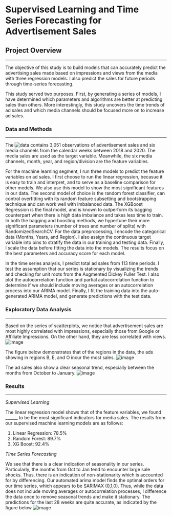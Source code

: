 # Supervised Learning and Time Series Forecasting for Advertisement Sales

## Project Overview
___
The objective of this study is to build models that can accurately predict the advertising sales made based on impressions and views from the media with three regression models. I also predict the sales for future periods through time-series forecasting. 

This study served two purposes. First, by generating a series of models, I have determined which parameters and algorithms are better at predicting sales than others. More interestingly, this study uncovers the time trends of ad sales and which media channels should be focused more on to increase ad sales. 

### Data and Methods
___
The ![data](https://www.kaggle.com/datasets/yugagrawal95/sample-media-spends-data) contains 3,051 observations of advertisement sales and six media channels from the calendar weeks between 2018 and 2020. The media sales are used as the target variable. Meanwhile, the six media channels, month, year, and region/division are the feature variables. 

For the machine learning segment, I run three models to predict the feature variables on ad sales. I first choose to run the linear regression, becasue it is easy to train and interpret, and to serve as a baseline comparison for other models. We also use this model to show the most significant features in our data. The second model of choice is the random forest classifier, can control overfitting with its random feature subsetting and bootstrapping technique and can work well with imbalanced data. The XGBoost Regression is the final model, and is known to outperform its bagging counterpart when there is high data imbalance and takes less time to train. In both the bagging and boosting methods, we hypertune their more significant parameters (number of trees and number of splits) with RandomizedSearchCV. For the data preprocessing, I encode the categorical data (Months, Years, and Region). I also assign the continuous target variable into bins to stratify the data in our training and testing data. Finally, I scale the data before fitting the data into the models. The results focus on the best parameters and accuracy score for each model.

In the time series analysis, I predict total ad sales from 113 time periods. I test the assumption that our series is stationary by visualizing the trends and checking for unit roots from the Augmented Dickey Fuller Test. I also plot the autocorrelation function and partial autocorrelation function to determine if we should include moving averages or an autocorrelation process into our ARIMA model. Finally, I fit the training data into the auto-generated ARIMA model, and generate predictions with the test data.

### Exploratory Data Analysis
___

Based on the series of scatterplots, we notice that advertisement sales are most highly correlated with impressions, especially those from Google or Affiliate Impressions. On the other hand, they are less correlated with views.
![image]()

The figure below demonstrates that of the regions in the data, the ads showing in regions B, E, and O incur the most sales.
![image]()

The ad sales also show a clear seasonal trend, especially between the months from October to January.
![image]()

### Results
___

*Supervised Learning*

The linear regression model shows that of the feature variables, we found ______ to be the most significant indicators for media sales. The results from our supervised machine learning models are as follows:

1. Linear Regression: 78.5%
2. Random Forest: 89.7%
3. XG Boost: 92.4%

*Time Series Forecasting*

We see that there is a clear indication of seasonality in our series. Particularly, the months from Oct to Jan tend to encounter large sale shocks. Thus, there is an indication of non-stationarity which is accounted for by differencing. Our automated arima model finds the optimal orders for our time series, which appears to be SARIMAX (0,1,0). Thus, while the data does not include moving averages or autocorrelation processes, I difference the data once to remove seasonal trends and make it stationary. The predictions for the last 28 weeks are quite accurate, as indicated by the figure below 
![image]()





